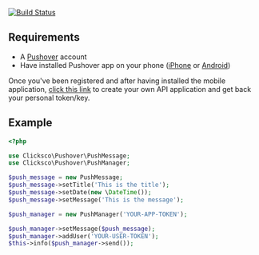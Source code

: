 [![Build Status](https://travis-ci.org/jamesmills/pushover.png?branch=master)](https://travis-ci.org/jamesmills/pushover)

## Requirements

* A [Pushover](https://pushover.net) account
* Have installed Pushover app on your phone
([iPhone](http://itunes.apple.com/us/app/pushover-notifications/id506088175?mt=8) or [Android](https://play.google.com/store/apps/details?id=net.superblock.pushover&hl=fr))

Once you've been registered and after having installed the mobile application,
[click this link](https://pushover.net/apps/build) to create your own API application
and get back your personal token/key.

## Example

``` php
<?php

use Clicksco\Pushover\PushMessage;
use Clicksco\Pushover\PushManager;

$push_message = new PushMessage;
$push_message->setTitle('This is the title');
$push_message->setDate(new \DateTime());
$push_message->setMessage('This is the message');

$push_manager = new PushManager('YOUR-APP-TOKEN');

$push_manager->setMessage($push_message);
$push_manager->addUser('YOUR-USER-TOKEN');
$this->info($push_manager->send());
```
